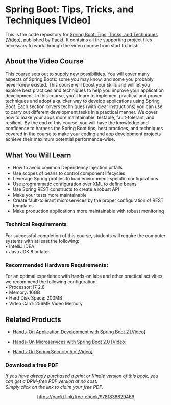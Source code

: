# Spring Boot: Tips, Tricks, and Techniques [Video]
This is the code repository for [Spring Boot: Tips, Tricks, and Techniques [Video]](https://www.packtpub.com/programming/spring-boot-tips-tricks-and-techniques-video), published by [Packt](https://www.packtpub.com/?utm_source=github). It contains all the supporting project files necessary to work through the video course from start to finish.
## About the Video Course
This course sets out to supply new possibilities. You will cover many aspects of Spring Boots: some you may know, and some you probably never knew existed. This course will boost your skills and will let you explore best practices and techniques to help you improve your application development.
In this course, you'll learn to implement practical and proven techniques and adopt a quicker way to develop applications using Spring Boot. Each section covers techniques (with clear instructions) you can use to carry out different development tasks in a practical manner. We cover how to make your apps more maintainable, testable, fault-tolerant, and resilient.
By the end of this course, you will have the knowledge and confidence to harness the Spring Boot tips, best practices, and techniques covered in the course to make your coding and app development projects achieve their maximum potential performance-wise.
<H2>What You Will Learn</H2>
<DIV class=book-info-will-learn-text>
<UL>
<LI>How to avoid common Dependency Injection pitfalls
<LI>Use scopes of beans to control component lifecycles
<LI>Leverage Spring profiles to load environment-specific configurations
<LI>Use programmatic configuration over XML to define beans
<LI>Use Spring REST constructs to create a robust API
<LI>Make your tests more maintainable
<LI>Create fault-tolerant microservices by the proper configuration of REST templates
<LI>Make production applications more maintainable with robust monitoring
  </LI></UL></DIV>

### Technical Requirements
For successful completion of this course, students will require the computer systems with at least the following:<br/>
•	IntelliJ IDEA<br/>
•	Java JDK 8 or later<br/>


### Recommended Hardware Requirements:<br/>
For an optimal experience with hands-on labs and other practical activities, we recommend the following configuration:
<br/>
	•	Processor: I7 2.8<br/>
	•	Memory: 16GB<br/>
	•	Hard Disk Space: 200MB<br/>
	•	Video Card: 256MB Video Memory




## Related Products
* [Hands-On Application Development with Spring Boot 2 [Video]](https://www.packtpub.com/application-development/hands-application-development-spring-boot-2-video)

* [Hands-On Microservices with Spring Boot 2.0 [Video]](https://www.packtpub.com/application-development/hands-microservices-spring-boot-20-video)

* [Hands-On Spring Security 5.x [Video]](https://www.packtpub.com/application-development/hands-spring-security-5x-video)

### Download a free PDF

 <i>If you have already purchased a print or Kindle version of this book, you can get a DRM-free PDF version at no cost.<br>Simply click on the link to claim your free PDF.</i>
<p align="center"> <a href="https://packt.link/free-ebook/9781838829469">https://packt.link/free-ebook/9781838829469 </a> </p>